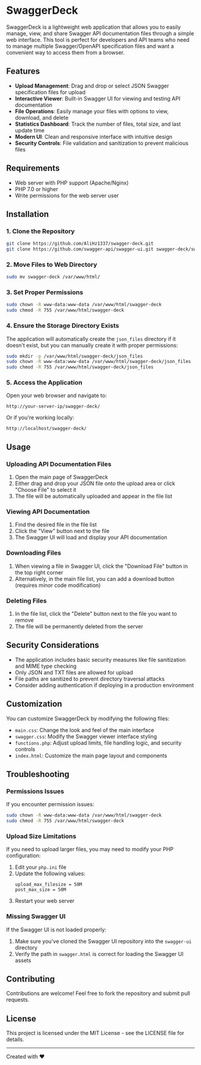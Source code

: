 # SwaggerDeck

SwaggerDeck is a lightweight web application that allows you to easily manage, view, and share Swagger API documentation files through a simple web interface. This tool is perfect for developers and API teams who need to manage multiple Swagger/OpenAPI specification files and want a convenient way to access them from a browser.


## Features

- **Upload Management**: Drag and drop or select JSON Swagger specification files for upload
- **Interactive Viewer**: Built-in Swagger UI for viewing and testing API documentation
- **File Operations**: Easily manage your files with options to view, download, and delete
- **Statistics Dashboard**: Track the number of files, total size, and last update time
- **Modern UI**: Clean and responsive interface with intuitive design
- **Security Controls**: File validation and sanitization to prevent malicious files

## Requirements

- Web server with PHP support (Apache/Nginx)
- PHP 7.0 or higher
- Write permissions for the web server user

## Installation

### 1. Clone the Repository

```bash
git clone https://github.com/AliHz1337/swagger-deck.git
git clone https://github.com/swagger-api/swagger-ui.git swagger-deck/swagger-ui
```

### 2. Move Files to Web Directory

```bash
sudo mv swagger-deck /var/www/html/
```

### 3. Set Proper Permissions

```bash
sudo chown -R www-data:www-data /var/www/html/swagger-deck
sudo chmod -R 755 /var/www/html/swagger-deck
```

### 4. Ensure the Storage Directory Exists

The application will automatically create the `json_files` directory if it doesn't exist, but you can manually create it with proper permissions:

```bash
sudo mkdir -p /var/www/html/swagger-deck/json_files
sudo chown -R www-data:www-data /var/www/html/swagger-deck/json_files
sudo chmod -R 755 /var/www/html/swagger-deck/json_files
```

### 5. Access the Application

Open your web browser and navigate to:

```
http://your-server-ip/swagger-deck/
```

Or if you're working locally:

```
http://localhost/swagger-deck/
```

## Usage

### Uploading API Documentation Files

1. Open the main page of SwaggerDeck
2. Either drag and drop your JSON file onto the upload area or click "Choose File" to select it
3. The file will be automatically uploaded and appear in the file list

### Viewing API Documentation

1. Find the desired file in the file list
2. Click the "View" button next to the file
3. The Swagger UI will load and display your API documentation

### Downloading Files

1. When viewing a file in Swagger UI, click the "Download File" button in the top right corner
2. Alternatively, in the main file list, you can add a download button (requires minor code modification)

### Deleting Files

1. In the file list, click the "Delete" button next to the file you want to remove
2. The file will be permanently deleted from the server

## Security Considerations

- The application includes basic security measures like file sanitization and MIME type checking
- Only JSON and TXT files are allowed for upload
- File paths are sanitized to prevent directory traversal attacks
- Consider adding authentication if deploying in a production environment

## Customization

You can customize SwaggerDeck by modifying the following files:

- `main.css`: Change the look and feel of the main interface
- `swagger.css`: Modify the Swagger viewer interface styling
- `functions.php`: Adjust upload limits, file handling logic, and security controls
- `index.html`: Customize the main page layout and components

## Troubleshooting

### Permissions Issues

If you encounter permission issues:

```bash
sudo chown -R www-data:www-data /var/www/html/swagger-deck
sudo chmod -R 755 /var/www/html/swagger-deck
```

### Upload Size Limitations

If you need to upload larger files, you may need to modify your PHP configuration:

1. Edit your `php.ini` file
2. Update the following values:
   ```
   upload_max_filesize = 50M
   post_max_size = 50M
   ```
3. Restart your web server

### Missing Swagger UI

If the Swagger UI is not loaded properly:

1. Make sure you've cloned the Swagger UI repository into the `swagger-ui` directory
2. Verify the path in `swagger.html` is correct for loading the Swagger UI assets

## Contributing

Contributions are welcome! Feel free to fork the repository and submit pull requests.

## License

This project is licensed under the MIT License - see the LICENSE file for details.

---

Created with ❤️
